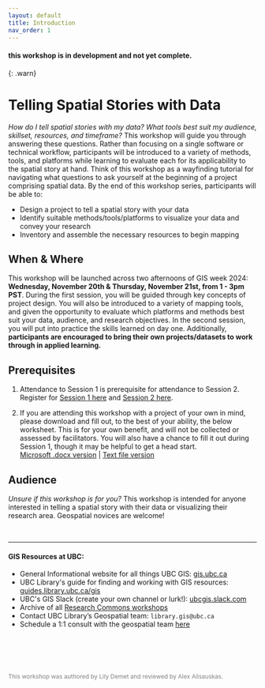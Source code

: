 ```yaml
---
layout: default
title: Introduction
nav_order: 1
---
```

#### this workshop is in development and not yet complete.
{: .warn}

# Telling Spatial Stories with Data
    
*How do I tell spatial stories with my data? What tools best suit my audience, skillset, resources, and timeframe?* This workshop will guide you through answering these questions. Rather than focusing on a single software or technical workflow, participants will be introduced to a variety of methods, tools, and platforms while learning to evaluate each for its applicability to the spatial story at hand. Think of this workshop as a wayfinding tutorial for navigating what questions to ask yourself at the beginning of a project comprising spatial data. By the end of this workshop series, participants will be able to:

- Design a project to tell a spatial story with your data
- Identify suitable methods/tools/platforms to visualize your data and convey your research
- Inventory and assemble the necessary resources to begin mapping


## When & Where
This workshop will be launched across two afternoons of GIS week 2024: **Wednesday, November 20th & Thursday, November 21st, from 1 - 3pm PST**. During the first session, you will be guided through key concepts of project design. You will also be introduced to a variety of mapping tools, and given the opportunity to evaluate which platforms and methods best suit your data, audience, and research objectives. In the second session, you will put into practice the skills learned on day one. Additionally, **participants are encouraged to bring their own projects/datasets to work through in applied learning.** 


## Prerequisites
1. Attendance to Session 1 is prerequisite for attendance to Session 2. Register for [Session 1 here](https://libcal.library.ubc.ca/event/3845835) and [Session 2 here](https://libcal.library.ubc.ca/event/3845836).

2. If you are attending this workshop with a project of your own in mind, please download and fill out, to the best of your ability, the below worksheet. This is for your own benefit, and will not be collected or assessed by facilitators. You will also have a chance to fill it out during Session 1, though it may be helpful to get a head start.  
[Microsoft .docx version](./content/project-design-worksheet.docx) | 
[Text file version](./content/project-design-worksheet.rtf)


## Audience
*Unsure if this workshop is for you?* This workshop is intended for anyone interested in telling a spatial story with their data or visualizing their research area. Geospatial novices are welcome!
<!-- - spatial approaches to humanities research / data -->
    
      

<br>

--- 
#### GIS Resources at UBC:

- General Informational website for all things UBC GIS: [gis.ubc.ca](http://gis.ubc.ca/)
- UBC Library's guide for finding and working with GIS resources: [guides.library.ubc.ca/gis](http://guides.library.ubc.ca/gis)
- UBC's GIS Slack (create your own channel or lurk!): [ubcgis.slack.com](https://ubcgis.slack.com/)
- Archive of all [Research Commons workshops](https://ubc-library-rc.github.io/all.html)
- Contact UBC Library’s Geospatial team: `library.gis@ubc.ca`
- Schedule a 1:1 consult with the geospatial team [here](https://libcal.library.ubc.ca/appointments/research_commons#s-lc-public-pt)

<p style="margin-top:90px"></p>
<p style="color:grey; font-size:12px">This workshop was authored by Lily Demet and reviewed by Alex Alisauskas.</p>
